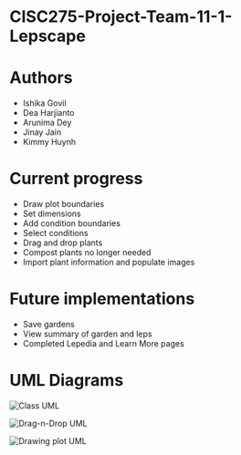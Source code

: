 # CISC275-Project-Team-11-1-Lepscape

# Authors
- Ishika Govil
- Dea Harjianto 
- Arunima Dey 
- Jinay Jain 
- Kimmy Huynh

# Current progress
- Draw plot boundaries
- Set dimensions
- Add condition boundaries
- Select conditions
- Drag and drop plants
- Compost plants no longer needed
- Import plant information and populate images

# Future implementations
- Save gardens
- View summary of garden and leps 
- Completed Lepedia and Learn More pages

# UML Diagrams
![Class UML](https://github.com/CISC275-S2021/project-team-11-1/blob/main/src/main/resources/classUML.jpg?raw=true)

![Drag-n-Drop UML](https://github.com/CISC275-S2021/project-team-11-1/blob/main/src/main/resources/dragNDropSeqUML.jpg?raw=true)

![Drawing plot UML](https://github.com/CISC275-S2021/project-team-11-1/blob/main/src/main/resources/sectioningGardenSeqUML.jpg?raw=true)

